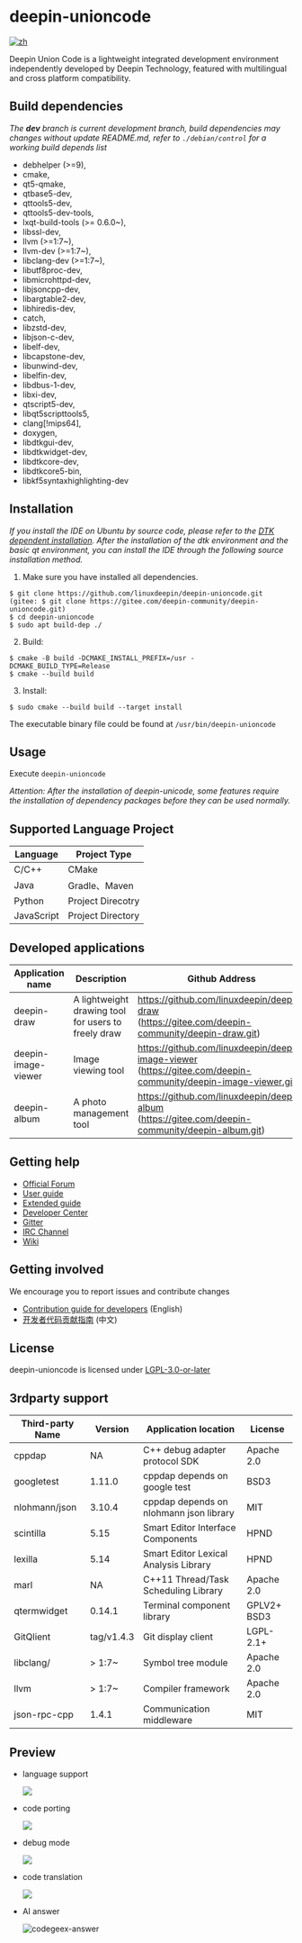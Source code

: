 # deepin-unioncode

[![zh](https://img.shields.io/badge/lang-zh-red.svg)](./README.md)

Deepin Union Code is a lightweight integrated development environment independently developed by Deepin Technology, featured with multilingual and cross platform compatibility.

## Build dependencies

_The **dev** branch is current development branch, build dependencies may changes without update README.md, refer to `./debian/control` for a working build depends list_

-  debhelper (>=9),
-  cmake,
-  qt5-qmake,
-  qtbase5-dev,
-  qttools5-dev,
-  qttools5-dev-tools,
-  lxqt-build-tools (>= 0.6.0~),
-  libssl-dev,
-  llvm (>=1:7~),
-  llvm-dev (>=1:7~),
-  libclang-dev (>=1:7~),
-  libutf8proc-dev,
-  libmicrohttpd-dev,
-  libjsoncpp-dev,
-  libargtable2-dev,
-  libhiredis-dev,
-  catch,
-  libzstd-dev,
-  libjson-c-dev,
-  libelf-dev,
-  libcapstone-dev,
-  libunwind-dev, 
-  libelfin-dev,
-  libdbus-1-dev,
-  libxi-dev,
-  qtscript5-dev,
-  libqt5scripttools5,
-  clang[!mips64],
-  doxygen,
-  libdtkgui-dev,
-  libdtkwidget-dev,
-  libdtkcore-dev,
-  libdtkcore5-bin,
-  libkf5syntaxhighlighting-dev

## Installation

   *If you install the IDE on Ubuntu by source code, please refer to the [DTK dependent installation](./docs/dtk-install-guide.en.md). After the installation of the dtk environment and the basic qt environment, you can install the IDE through the following source installation method.*

1. Make sure you have installed all dependencies.

``` shell
$ git clone https://github.com/linuxdeepin/deepin-unioncode.git
(gitee: $ git clone https://gitee.com/deepin-community/deepin-unioncode.git)
$ cd deepin-unioncode
$ sudo apt build-dep ./
```

2. Build:

```shell
$ cmake -B build -DCMAKE_INSTALL_PREFIX=/usr -DCMAKE_BUILD_TYPE=Release
$ cmake --build build
```

3. Install:

```shell
$ sudo cmake --build build --target install
```

The executable binary file could be found at `/usr/bin/deepin-unioncode`

## Usage

Execute `deepin-unioncode`

*Attention: After the installation of deepin-unicode, some features require the installation of dependency packages before they can be used normally.* 

## Supported Language Project

| Language   | Project Type      |
| ---------- | ----------------- |
| C/C++      | CMake             |
| Java       | Gradle、Maven     |
| Python     | Project Direcotry |
| JavaScript | Project Directory |

## Developed applications

| Application name    | Description                                         | Github Address                                               |
| ------------------- | --------------------------------------------------- | ------------------------------------------------------------ |
| deepin-draw         | A lightweight drawing tool for users to freely draw | https://github.com/linuxdeepin/deepin-draw<br />(https://gitee.com/deepin-community/deepin-draw.git) |
| deepin-image-viewer | Image viewing tool                                  | https://github.com/linuxdeepin/deepin-image-viewer<br />(https://gitee.com/deepin-community/deepin-image-viewer.git) |
| deepin-album        | A photo management tool                             | https://github.com/linuxdeepin/deepin-album<br />(https://gitee.com/deepin-community/deepin-album.git) |

## Getting help

 - [Official Forum](https://bbs.deepin.org/)
 - [User guide](https://wiki.deepin.org/zh/05_HOW-TO/02_%E5%BC%80%E5%8F%91%E7%9B%B8%E5%85%B3/deepin-unioncode)
 - [Extended guide](./docs/extended-guide.md)
 - [Developer Center](https://github.com/linuxdeepin/developer-center)
 - [Gitter](https://gitter.im/orgs/linuxdeepin/rooms)
 - [IRC Channel](https://webchat.freenode.net/?channels=deepin)
 - [Wiki](https://wiki.deepin.org/)

## Getting involved

We encourage you to report issues and contribute changes

 - [Contribution guide for developers](https://github.com/linuxdeepin/developer-center/wiki/Contribution-Guidelines-for-Developers-en) (English)
 - [开发者代码贡献指南](https://github.com/linuxdeepin/developer-center/wiki/Contribution-Guidelines-for-Developers) (中文)

## License

deepin-unioncode is licensed under [LGPL-3.0-or-later](LICENSE)

## 3rdparty support

| Third-party Name | Version    | Application location                    | License     |
| ---------------- | ---------- | --------------------------------------- | ----------- |
| cppdap           | NA         | C++ debug adapter protocol SDK          | Apache 2.0  |
| googletest       | 1.11.0     | cppdap depends on google test           | BSD3        |
| nlohmann/json    | 3.10.4     | cppdap depends on nlohmann json library | MIT         |
| scintilla        | 5.15       | Smart Editor Interface Components       | HPND        |
| lexilla          | 5.14       | Smart Editor Lexical Analysis Library   | HPND        |
| marl             | NA         | C++11 Thread/Task Scheduling Library    | Apache 2.0  |
| qtermwidget      | 0.14.1     | Terminal component library              | GPLV2+ BSD3 |
| GitQlient        | tag/v1.4.3 | Git display client                      | LGPL-2.1+   |
| libclang/        | > 1:7~     | Symbol tree module                      | Apache  2.0 |
| llvm             | > 1:7~     | Compiler framework                      | Apache  2.0 |
| json-rpc-cpp     | 1.4.1      | Communication middleware                | MIT         |


## Preview

- language support

  ![](./docs/rc/language-support.png)

- code porting

  ![](./docs/rc/code-porting.png)

- debug mode

  ![](./docs/rc/debug-mode.png)

- code translation

  ![](./docs/rc/codegeex-translate.png)

- AI answer

  ![codegeex-answer](./docs/rc/codegeex-answer.png)
